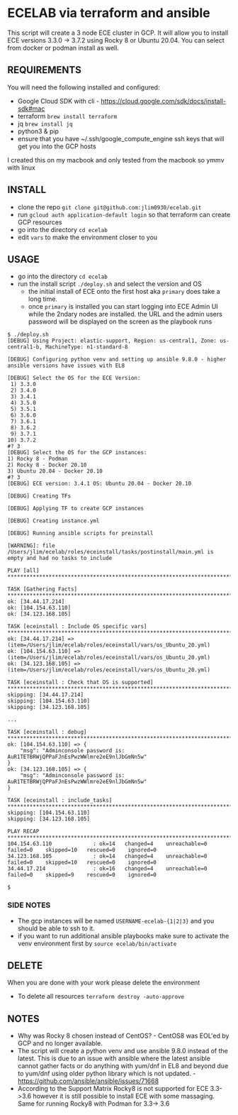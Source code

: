 # ECELAB via terraform and ansible

This script will create a 3 node ECE cluster in GCP.  It will allow you to install ECE versions 3.3.0 -> 3.7.2 using Rocky 8 or Ubuntu 20.04.  You can select from docker or podman install as well.

## REQUIREMENTS

You will need the following installed and configured:
- Google Cloud SDK with cli - https://cloud.google.com/sdk/docs/install-sdk#mac
- terraform `brew install terraform`
- jq `brew install jq`
- python3 & pip
- ensure that you have ~/.ssh/google_compute_engine ssh keys that will get you into the GCP hosts

I created this on my macbook and only tested from the macbook so ymmv with linux

## INSTALL

- clone the repo `git clone git@github.com:jlim0930/ecelab.git`
- run `gcloud auth application-default login` so that terraform can create GCP resources
- go into the directory `cd ecelab`
- edit `vars` to make the environment closer to you

## USAGE

- go into the directory `cd ecelab`
- run the install script `./deploy.sh` and select the version and OS
  - the initial install of ECE onto the first host aka `primary` does take a long time.
  - once `primary` is installed you can start logging into ECE Admin UI while the 2ndary nodes are installed. the URL and the admin users password will be displayed on the screen as the playbook runs
 
```
$ ./deploy.sh
[DEBUG] Using Project: elastic-support, Region: us-central1, Zone: us-central1-b, MachineType: n1-standard-8

[DEBUG] Configuring python venv and setting up ansible 9.8.0 - higher ansible versions have issues with EL8

[DEBUG] Select the OS for the ECE Version:
 1) 3.3.0
 2) 3.4.0
 3) 3.4.1
 4) 3.5.0
 5) 3.5.1
 6) 3.6.0
 7) 3.6.1
 8) 3.6.2
 9) 3.7.1
10) 3.7.2
#? 3
[DEBUG] Select the OS for the GCP instances:
1) Rocky 8 - Podman
2) Rocky 8 - Docker 20.10
3) Ubuntu 20.04 - Docker 20.10
#? 3
[DEBUG] ECE version: 3.4.1 OS: Ubuntu 20.04 - Docker 20.10

[DEBUG] Creating TFs

[DEBUG] Applying TF to create GCP instances

[DEBUG] Creating instance.yml

[DEBUG] Running ansible scripts for preinstall

[WARNING]: file /Users/jlim/ecelab/roles/eceinstall/tasks/postinstall/main.yml is empty and had no tasks to include

PLAY [all] *********************************************************************************************************************************

TASK [Gathering Facts] *********************************************************************************************************************
ok: [34.44.17.214]
ok: [104.154.63.110]
ok: [34.123.168.105]

TASK [eceinstall : Include OS specific vars] ***********************************************************************************************
ok: [34.44.17.214] => (item=/Users/jlim/ecelab/roles/eceinstall/vars/os_Ubuntu_20.yml)
ok: [104.154.63.110] => (item=/Users/jlim/ecelab/roles/eceinstall/vars/os_Ubuntu_20.yml)
ok: [34.123.168.105] => (item=/Users/jlim/ecelab/roles/eceinstall/vars/os_Ubuntu_20.yml)

TASK [eceinstall : Check that OS is supported] *********************************************************************************************
skipping: [34.44.17.214]
skipping: [104.154.63.110]
skipping: [34.123.168.105]

...

TASK [eceinstall : debug] ******************************************************************************************************************
ok: [104.154.63.110] => {
    "msg": "Adminconsole password is: AuR1TETBRWjQPPaFJnEsPwzWWlmre2eE9nlJbGmNn5w"
}
ok: [34.123.168.105] => {
    "msg": "Adminconsole password is: AuR1TETBRWjQPPaFJnEsPwzWWlmre2eE9nlJbGmNn5w"
}

TASK [eceinstall : include_tasks] **********************************************************************************************************
skipping: [104.154.63.110]
skipping: [34.123.168.105]

PLAY RECAP *********************************************************************************************************************************
104.154.63.110             : ok=14   changed=4    unreachable=0    failed=0    skipped=10   rescued=0    ignored=0
34.123.168.105             : ok=14   changed=4    unreachable=0    failed=0    skipped=10   rescued=0    ignored=0
34.44.17.214               : ok=16   changed=4    unreachable=0    failed=0    skipped=9    rescued=0    ignored=0

$
```


### SIDE NOTES
- The gcp instances will be named `USERNAME-ecelab-{1|2|3}` and you should be able to ssh to it.
- if you want to run additional ansible playbooks make sure to activate the venv environment first by `source ecelab/bin/activate`

## DELETE

When you are done with your work please delete the environment
- To delete all resources `terraform destroy -auto-approve`


## NOTES

- Why was Rocky 8 chosen instead of CentOS? - CentOS8 was EOL'ed by GCP and no longer available.
- The script will create a python venv and use ansible 9.8.0 instead of the latest.  This is due to an issue with ansible where the latest ansible cannot gather facts or do anything with yum/dnf in EL8 and beyond due to yum/dnf using older python library which is not updated. - https://github.com/ansible/ansible/issues/71668
- According to the Support Matrix Rocky8 is not supported for ECE 3.3->3.6 however it is still possible to install ECE with some massaging.  Same for running Rocky8 with Podman for 3.3-> 3.6



